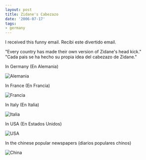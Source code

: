 ```yaml
---
layout: post
title: Zidane's Cabezazo
date: '2006-07-17'
tags:
- germany
---
```


I received this funny email. Recibi este divertido email.

"Every country has made their own version of Zidane's head kick."  
"Cada pais se ha hecho su propia idea del cabezazo de Zidane."

In Germany (En Alemania)

![Alemania][1]

In France (En Francia)

![Francia][2]

In Italy (En Italia)

![Italia][3]

In USA (En Estados Unidos)

![USA][4]

In the chinese popular newspapers (diarios populares chinos)

![China][5]

[1]: http://img509.imageshack.us/img509/6948/zidanegermanyda9.gif  
 [2]: http://img506.imageshack.us/img506/1255/zidanefranceip4.gif  
 [3]: http://img370.imageshack.us/img370/1350/zidaneitalyed2.gif  
 [4]: http://img363.imageshack.us/img363/8738/zidaneusabq4.gif  
 [5]: http://img508.imageshack.us/img508/6885/zidanezeitungyy4.gif

